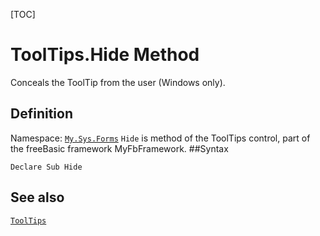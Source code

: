 [TOC]
# ToolTips.Hide Method
Conceals the ToolTip from the user (Windows only).
## Definition
Namespace: [`My.Sys.Forms`](My.Sys.Forms.md)
`Hide` is method of the ToolTips control, part of the freeBasic framework MyFbFramework.
##Syntax
```freeBasic
Declare Sub Hide
```

## See also
[`ToolTips`](ToolTips.md)
